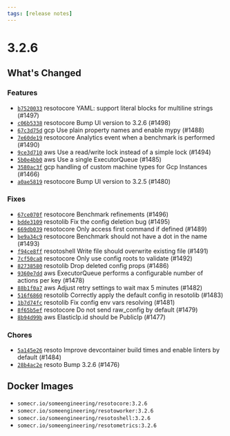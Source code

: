 ```yaml
---
tags: [release notes]
---
```


# 3.2.6

## What's Changed

### Features

- [`b7520033`](https://github.com/someengineering/resoto/commit/b7520033) <span class="badge badge--secondary">resotocore</span> YAML: support literal blocks for multiline strings (#1497)
- [`c06b5338`](https://github.com/someengineering/resoto/commit/c06b5338) <span class="badge badge--secondary">resotocore</span> Bump UI version to 3.2.6 (#1498)
- [`67c3d75d`](https://github.com/someengineering/resoto/commit/67c3d75d) <span class="badge badge--secondary">gcp</span> Use plain property names and enable mypy (#1488)
- [`7e60de19`](https://github.com/someengineering/resoto/commit/7e60de19) <span class="badge badge--secondary">resotocore</span> Analytics event when a benchmark is performed (#1490)
- [`9ce3d710`](https://github.com/someengineering/resoto/commit/9ce3d710) <span class="badge badge--secondary">aws</span> Use a read/write lock instead of a simple lock (#1494)
- [`5b0e4bb0`](https://github.com/someengineering/resoto/commit/5b0e4bb0) <span class="badge badge--secondary">aws</span> Use a single ExecutorQueue (#1485)
- [`3580ac3f`](https://github.com/someengineering/resoto/commit/3580ac3f) <span class="badge badge--secondary">gcp</span> handling of custom machine types for Gcp Instances (#1466)
- [`a0ae5819`](https://github.com/someengineering/resoto/commit/a0ae5819) <span class="badge badge--secondary">resotocore</span> Bump UI version to 3.2.5 (#1480)

### Fixes

- [`67ce070f`](https://github.com/someengineering/resoto/commit/67ce070f) <span class="badge badge--secondary">resotocore</span> Benchmark refinements (#1496)
- [`bdde3109`](https://github.com/someengineering/resoto/commit/bdde3109) <span class="badge badge--secondary">resotolib</span> Fix the config deletion bug (#1495)
- [`669db039`](https://github.com/someengineering/resoto/commit/669db039) <span class="badge badge--secondary">resotocore</span> Only access first command if defined (#1489)
- [`be9a34c9`](https://github.com/someengineering/resoto/commit/be9a34c9) <span class="badge badge--secondary">resotocore</span> Benchmark should not have a dot in the name (#1493)
- [`f94ce8ff`](https://github.com/someengineering/resoto/commit/f94ce8ff) <span class="badge badge--secondary">resotoshell</span> Write file should overwrite existing file (#1491)
- [`7cf50ca8`](https://github.com/someengineering/resoto/commit/7cf50ca8) <span class="badge badge--secondary">resotocore</span> Only use config roots to validate (#1492)
- [`82738580`](https://github.com/someengineering/resoto/commit/82738580) <span class="badge badge--secondary">resotolib</span> Drop deleted config props (#1486)
- [`9360e7dd`](https://github.com/someengineering/resoto/commit/9360e7dd) <span class="badge badge--secondary">aws</span> ExecutorQueue performs a configurable number of actions per key (#1478)
- [`88b1f0a7`](https://github.com/someengineering/resoto/commit/88b1f0a7) <span class="badge badge--secondary">aws</span> Adjust retry settings to wait max 5 minutes (#1482)
- [`516f6860`](https://github.com/someengineering/resoto/commit/516f6860) <span class="badge badge--secondary">resotolib</span> Correctly apply the default config in resotolib (#1483)
- [`1b7d74fc`](https://github.com/someengineering/resoto/commit/1b7d74fc) <span class="badge badge--secondary">resotolib</span> Fix config env vars resolving (#1481)
- [`8f65b5ef`](https://github.com/someengineering/resoto/commit/8f65b5ef) <span class="badge badge--secondary">resotocore</span> Do not send raw_config by default (#1479)
- [`8b94d99b`](https://github.com/someengineering/resoto/commit/8b94d99b) <span class="badge badge--secondary">aws</span> ElasticIp.id should be PublicIp (#1477)

### Chores

- [`5a145e26`](https://github.com/someengineering/resoto/commit/5a145e26) <span class="badge badge--secondary">resoto</span> Improve devcontainer build times and enable linters by default (#1484)
- [`28b4ac2e`](https://github.com/someengineering/resoto/commit/28b4ac2e) <span class="badge badge--secondary">resoto</span> Bump 3.2.6 (#1476)

<!--truncate-->

## Docker Images

- `somecr.io/someengineering/resotocore:3.2.6`
- `somecr.io/someengineering/resotoworker:3.2.6`
- `somecr.io/someengineering/resotoshell:3.2.6`
- `somecr.io/someengineering/resotometrics:3.2.6`
